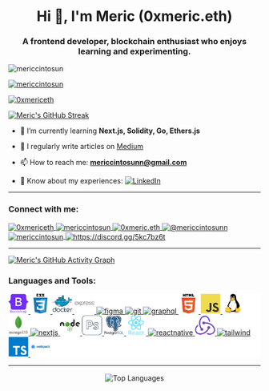 <h1 align="center">Hi 👋, I'm Meric (0xmeric.eth)</h1>
<h3 align="center">A frontend developer, blockchain enthusiast who enjoys learning and experimenting.</h3>

<p align="left">
  <img src="https://komarev.com/ghpvc/?username=mericcintosun&label=Profile%20views&color=0e75b6&style=flat" alt="mericcintosun" />
</p>

<p align="left">
  <a href="https://github.com/ryo-ma/github-profile-trophy">
    <img src="https://github-profile-trophy.vercel.app/?username=mericcintosun&theme=onedark&row=1&column=6" alt="mericcintosun" />
  </a>
</p>

<p align="left">
  <a href="https://twitter.com/0xmericeth" target="blank">
    <img src="https://img.shields.io/twitter/follow/0xmericeth?logo=twitter&style=for-the-badge" alt="0xmericeth" />
  </a>
</p>

[![Meric's GitHub Streak](https://streak-stats.demolab.com/?user=mericcintosun&theme=react&border=61dafb&stroke=61dafb&fire=ff6e96)](https://git.io/streak-stats)



- 🌱 I’m currently learning **Next.js, Solidity, Go, Ethers.js**

- 📝 I regularly write articles on [Medium](https://medium.com/@mericcintosunn)

- 📫 How to reach me: **mericcintosunn@gmail.com**

- 📄 Know about my experiences: [![LinkedIn](https://img.shields.io/badge/LinkedIn-Meriç%20Çıntosun-blue?style=for-the-badge&logo=linkedin)](https://www.linkedin.com/in/meric-cintosun/)


---

<h3 align="left">Connect with me:</h3>
<p align="left">
  <a href="https://twitter.com/0xmericeth" target="blank">
    <img align="center" src="https://raw.githubusercontent.com/rahuldkjain/github-profile-readme-generator/master/src/images/icons/Social/twitter.svg" alt="0xmericeth" height="30" width="40" />
  </a>
  <a href="https://linkedin.com/in/mericcintosun" target="blank">
    <img align="center" src="https://raw.githubusercontent.com/rahuldkjain/github-profile-readme-generator/master/src/images/icons/Social/linked-in-alt.svg" alt="mericcintosun" height="30" width="40" />
  </a>
  <a href="https://instagram.com/0xmeric.eth" target="blank">
    <img align="center" src="https://raw.githubusercontent.com/rahuldkjain/github-profile-readme-generator/master/src/images/icons/Social/instagram.svg" alt="0xmeric.eth" height="30" width="40" />
  </a>
  <a href="https://medium.com/@mericcintosunn" target="blank">
    <img align="center" src="https://raw.githubusercontent.com/rahuldkjain/github-profile-readme-generator/master/src/images/icons/Social/medium.svg" alt="@mericcintosunn" height="30" width="40" />
  </a>
  <a href="https://www.youtube.com/c/mericcintosun" target="blank">
    <img align="center" src="https://raw.githubusercontent.com/rahuldkjain/github-profile-readme-generator/master/src/images/icons/Social/youtube.svg" alt="mericcintosun" height="30" width="40" />
  </a>
  <a href="https://discord.gg/https://discord.gg/5kc7bz6t" target="blank">
    <img align="center" src="https://raw.githubusercontent.com/rahuldkjain/github-profile-readme-generator/master/src/images/icons/Social/discord.svg" alt="https://discord.gg/5kc7bz6t" height="30" width="40" />
  </a>
</p>

---

[![Meric's GitHub Activity Graph](https://github-readme-activity-graph.vercel.app/graph?username=mericcintosun&theme=react-dark)](https://github.com/ashutosh00710/github-readme-activity-graph)


<h3 align="left">Languages and Tools:</h3>
<div style = "background:white;">
  <p align="left">
  <a href="https://getbootstrap.com" target="_blank" rel="noreferrer">
    <img src="https://raw.githubusercontent.com/devicons/devicon/master/icons/bootstrap/bootstrap-plain-wordmark.svg" alt="bootstrap" width="40" height="40" style="background-color: white;" />
  </a>
  <a href="https://www.w3schools.com/css/" target="_blank" rel="noreferrer">
    <img src="https://raw.githubusercontent.com/devicons/devicon/master/icons/css3/css3-original-wordmark.svg" alt="css3" width="40" height="40" />
  </a>
  <a href="https://www.docker.com/" target="_blank" rel="noreferrer">
    <img src="https://raw.githubusercontent.com/devicons/devicon/master/icons/docker/docker-original-wordmark.svg" alt="docker" width="40" height="40" style="background-color: white;" />
  </a>
  <a href="https://expressjs.com" target="_blank" rel="noreferrer">
    <img src="https://raw.githubusercontent.com/devicons/devicon/master/icons/express/express-original-wordmark.svg" alt="express" width="40" height="40" style="background-color: white;" />
  </a>
  <a href="https://www.figma.com/" target="_blank" rel="noreferrer">
    <img src="https://www.vectorlogo.zone/logos/figma/figma-icon.svg" alt="figma" width="40" height="40" style="background-color: white;" />
  </a>
  <a href="https://git-scm.com/" target="_blank" rel="noreferrer">
    <img src="https://www.vectorlogo.zone/logos/git-scm/git-scm-icon.svg" alt="git" width="40" height="40" />
  </a>
  <a href="https://graphql.org" target="_blank" rel="noreferrer">
    <img src="https://www.vectorlogo.zone/logos/graphql/graphql-icon.svg" alt="graphql" width="40" height="40" style="background-color: white;" />
  </a>
  <a href="https://www.w3.org/html/" target="_blank" rel="noreferrer">
    <img src="https://raw.githubusercontent.com/devicons/devicon/master/icons/html5/html5-original-wordmark.svg" alt="html5" width="40" height="40" />
  </a>
  <a href="https://developer.mozilla.org/en-US/docs/Web/JavaScript" target="_blank" rel="noreferrer">
    <img src="https://raw.githubusercontent.com/devicons/devicon/master/icons/javascript/javascript-original.svg" alt="javascript" width="40" height="40" />
  </a>
  <a href="https://www.linux.org/" target="_blank" rel="noreferrer">
    <img src="https://raw.githubusercontent.com/devicons/devicon/master/icons/linux/linux-original.svg" alt="linux" width="40" height="40" style="background-color: white;" />
  </a>
  <a href="https://www.mongodb.com/" target="_blank" rel="noreferrer">
    <img src="https://raw.githubusercontent.com/devicons/devicon/master/icons/mongodb/mongodb-original-wordmark.svg" alt="mongodb" width="40" height="40" />
  </a>
  <a href="https://nextjs.org/" target="_blank" rel="noreferrer">
    <img src="https://cdn.worldvectorlogo.com/logos/nextjs-2.svg" alt="nextjs" width="40" height="40" style="background-color: white;" />
  </a>
  <a href="https://nodejs.org" target="_blank" rel="noreferrer">
    <img src="https://raw.githubusercontent.com/devicons/devicon/master/icons/nodejs/nodejs-original-wordmark.svg" alt="nodejs" width="40" height="40" />
  </a>
  <a href="https://www.photoshop.com/en" target="_blank" rel="noreferrer">
    <img src="https://raw.githubusercontent.com/devicons/devicon/master/icons/photoshop/photoshop-line.svg" alt="photoshop" width="40" height="40" style="background-color: white;" />
  </a>
  <a href="https://www.postgresql.org" target="_blank" rel="noreferrer">
    <img src="https://raw.githubusercontent.com/devicons/devicon/master/icons/postgresql/postgresql-original-wordmark.svg" alt="postgresql" width="40" height="40" />
  </a>
  <a href="https://reactjs.org/" target="_blank" rel="noreferrer">
    <img src="https://raw.githubusercontent.com/devicons/devicon/master/icons/react/react-original-wordmark.svg" alt="react" width="40" height="40" />
  </a>
  <a href="https://reactnative.dev/" target="_blank" rel="noreferrer">
    <img src="https://reactnative.dev/img/header_logo.svg" alt="reactnative" width="40" height="40" />
  </a>
  <a href="https://redux.js.org" target="_blank" rel="noreferrer">
    <img src="https://raw.githubusercontent.com/devicons/devicon/master/icons/redux/redux-original.svg" alt="redux" width="40" height="40" />
  </a>
  <a href="https://tailwindcss.com/" target="_blank" rel="noreferrer">
    <img src="https://www.vectorlogo.zone/logos/tailwindcss/tailwindcss-icon.svg" alt="tailwind" width="40" height="40" />
  </a>
  <a href="https://www.typescriptlang.org/" target="_blank" rel="noreferrer">
    <img src="https://raw.githubusercontent.com/devicons/devicon/master/icons/typescript/typescript-original.svg" alt="typescript" width="40" height="40" />
  </a>
  <a href="https://webpack.js.org" target="_blank" rel="noreferrer">
    <img src="https://raw.githubusercontent.com/devicons/devicon/d00d0969292a6569d45b06d3f350f463a0107b0d/icons/webpack/webpack-original-wordmark.svg" alt="webpack" width="40" height="40" style="background-color: white;" />
  </a>
</p>
</div>


---

<p align="center">
  <img align="center" src="https://github-readme-stats.vercel.app/api/top-langs?username=mericcintosun&show_icons=true&locale=en&layout=compact&theme=react&title_color=61dafb&icon_color=61dafb&text_color=ffffff&bg_color=0d1117" alt="Top Languages" />
</p>

<p align="center">
  <img align="center" src="https://github-readme-stats.vercel.app/api?username=mericcintosun&show_icons=true&locale=en&theme=react&title_color=61dafb&icon_color=61dafb&text_color=ffffff&




